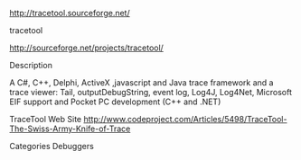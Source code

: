 http://tracetool.sourceforge.net/

tracetool

http://sourceforge.net/projects/tracetool/

Description

A C#, C++, Delphi, ActiveX ,javascript and Java trace framework and a trace viewer: Tail, outputDebugString, event log, Log4J, Log4Net, Microsoft EIF support and Pocket PC development (C++ and .NET)

TraceTool Web Site
http://www.codeproject.com/Articles/5498/TraceTool-The-Swiss-Army-Knife-of-Trace

Categories
Debuggers

